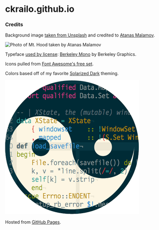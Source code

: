 # ckrailo.github.io

### Credits

Background image [taken from Unsplash](https://unsplash.com/photos/tpmAv6c33dE) and credited to [Atanas Malamov](https://unsplash.com/@atanasmalamov).

![Photo of Mt. Hood taken by Atanas Malamov](https://ckrailo.com/images/atanas-malamov-tpmAv6c33dE-unsplash.jpg "Trillium Lake’s serenity welcomes Mt. Hood")

Typeface [used by license](https://ckrailo.com/fonts/berkeley-mono-typeface-personal-license.pdf): [Berkeley Mono](https://berkeleygraphics.com/typefaces/berkeley-mono/) by Berkeley Graphics.

Icons pulled from [Font Awesome's free set](https://fontawesome.com/search?m=free&o=r).

Colors based off of my favorite [Solarized Dark](https://github.com/altercation/solarized) theming.

![Solarized Theme](https://raw.githubusercontent.com/altercation/solarized/master/img/solarized-yinyang.png)

Hosted from [GitHub Pages](https://pages.github.com/).
